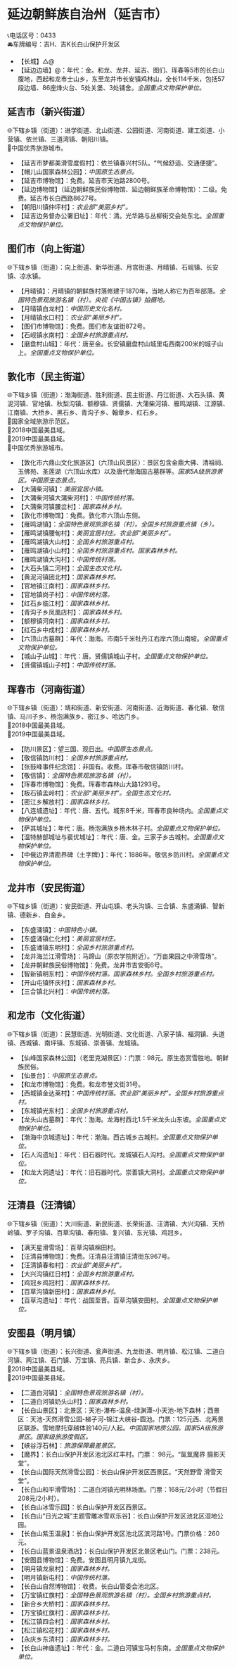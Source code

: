 # 延边朝鲜族自治州（延吉市）  
📞电话区号：0433  
🚘车牌编号：吉H、吉K长白山保护开发区  
  
* 【长城】△@ 
* 【延边边墙】@：年代：金。和龙、龙井、延吉、图们、珲春等5市的长白山腹地，西起和龙市士山乡，东至龙井市长安镇鸡林山，全长114千米，包括57段边墙、86座烽火台、5处关堡、3处铺舍。*全国重点文物保护单位。*  

## 延吉市（新兴街道）  
🌐下辖乡镇（街道）：进学街道、北山街道、公园街道、河南街道、建工街道、小营镇、依兰镇、三道湾镇、朝阳川镇。    
🏅中国优秀旅游城市。   
  
* 【延吉市梦都美滑雪度假村】：依兰镇春兴村5队。“气候舒适、交通便捷”。   
* 【帽儿山国家森林公园】：*中国原生态景点。*  
* 【延吉市博物馆】：免费。延吉市天池路2800号。   
* 【延边博物馆】（延边朝鲜族民俗博物馆、延边朝鲜族革命博物馆）：二级。免费。延吉市长白西路8627号。   
* 【朝阳川镇仲坪村】：*农业部“美丽乡村”。*  
* 【延吉边务督办公署旧址】：年代：清。光华路与丛柳街交会处东北。*全国重点文物保护单位。*  

## 图们市（向上街道）  
🌐下辖乡镇（街道）：向上街道、新华街道、月宫街道、月晴镇、石岘镇、长安镇、凉水镇。    
  
* 【月晴镇】：月晴镇的朝鲜族村落修建于1870年，当地人称它为百年部落。*全国特色景观旅游名镇（村）。央视《中国古镇》拍摄地。*  
* 【月晴镇白龙村】：*中国历史文化名村。*  
* 【月晴镇水口村】：*农业部“美丽乡村”。*  
* 【图们市博物馆】：免费。图们市友谊街872号。   
* 【石岘镇水南村】：*全国乡村旅游重点村。*  
* 【磨盘村山城】：年代：唐至金。长安镇磨盘村山城里屯西南200米的城子山上。*全国重点文物保护单位。*  

## 敦化市（民主街道）  
🌐下辖乡镇（街道）：渤海街道、胜利街道、民主街道、丹江街道、大石头镇、黄泥河镇、官地镇、秋梨沟镇、额穆镇、贤儒镇、大蒲柴河镇、雁鸣湖镇、江源镇、江南镇、大桥乡、黑石乡、青沟子乡、翰章乡、红石乡。    
🚩国家全域旅游示范区。   
🏅2018中国最美县域。   
🏅2019中国最美县域。   
🏅中国优秀旅游城市。   
  
* 【敦化市六鼎山文化旅游区】（六顶山风景区）：景区包含金鼎大佛、清祖祠、玉佛苑、圣莲湖（六顶山水库）以及唐代渤海国古墓群等。*国家5A级旅游景区。中国原生态景点。*  
* 【大蒲柴河镇】：*美丽宜居小镇。*  
* 【大蒲柴河镇大蒲柴河村】：*中国传统村落。*  
* 【大蒲柴河镇腰岔村】：*国家森林乡村。*  
* 【敦化市博物馆】：免费。敦化市六顶山东侧。   
* 【雁鸣湖镇】：*全国特色景观旅游名镇（村）。全国乡村旅游重点镇（乡）。*  
* 【雁鸣湖镇腰甸村】：*美丽宜居村庄。农业部“美丽乡村”。*  
* 【雁鸣湖镇大山村】：*全国乡村旅游重点村。*  
* 【雁鸣湖镇小山村】：*全国乡村旅游重点村。国家森林乡村。*  
* 【雁鸣湖镇大沟村】：*中国传统村落。*     
* 【大石头镇二河村】：*全国生态文化村。*  
* 【黄泥河镇团北村】：*国家森林乡村。*  
* 【官地镇江南村】：*国家森林乡村。*  
* 【官地镇岗子村】：*中国传统村落。*    
* 【红石乡临江村】：*国家森林乡村。*  
* 【青沟子乡凤凰店村】：*国家森林乡村。*  
* 【额穆镇河南村】：*国家森林乡村。*  
* 【红石乡中成村】：*国家森林乡村。*  
* 【六顶山古墓群】：年代：渤海。市南5千米牡丹江右岸六顶山南坡。*全国重点文物保护单位。*  
* 【城山子山城】：年代：唐。贤儒镇城山子村。*全国重点文物保护单位。*    
* 【贤儒镇城山子村】：*中国传统村落。*      

## 珲春市（河南街道）  
🌐下辖乡镇（街道）：靖和街道、新安街道、河南街道、近海街道、春化镇、敬信镇、马川子乡、杨泡满族乡、密江乡、哈达门乡。    
🏅2018中国最美县域。   
🏅2019中国最美县域。   
  
* 【防川景区】：望三国、观日出。*中国原生态景点。*  
* 【敬信镇防川村】：*全国乡村旅游重点村。*  
* 【张鼓峰事件纪念馆】：非国有。收费。珲春市敬信镇防川村。   
* 【敬信镇】：*全国特色景观旅游名镇（村）。*  
* 【珲春市博物馆】：免费。珲春市森林山大路1293号。   
* 【板石镇孟岭村】：*农业部“美丽乡村”。全国生态文化村。*  
* 【密江乡解放村】：*国家森林乡村。*  
* 【八连城遗址】：年代：唐、五代。城东8千米，珲春市良种场内。*全国重点文物保护单位。*  
* 【萨其城址】：年代：唐。杨泡满族乡杨木林子村。*全国重点文物保护单位。*  
* 【温特赫部城址与裴优城址】：年代：唐、金。三家子乡古城村。*全国重点文物保护单位。*  
* 【中俄边界清勘界碑（土字牌）】：年代：1886年。敬信乡防川村。*全国重点文物保护单位。*  

## 龙井市（安民街道）  
🌐下辖乡镇（街道）：安民街道、开山屯镇、老头沟镇、三合镇、东盛涌镇、智新镇、德新乡、白金乡。    
  
* 【东盛涌镇】：*中国特色小镇。*  
* 【东盛涌镇仁化村】：*美丽宜居村庄。*  
* 【东盛涌镇东明村】：*全国乡村旅游重点村。*   
* 【龙井海兰江滑雪场】：马蹄山（原农学院附近）。“万亩果园之中滑雪场”。   
* 【龙井朝鲜族民俗博物馆】：免费。龙井市吉安街6号。   
* 【智新镇明东村】：*中国传统村落。国家森林乡村。全国乡村旅游重点村。*  
* 【开山屯镇怀庆村】：*国家森林乡村。*    
* 【三合镇北兴村】：*中国传统村落。*  

## 和龙市（文化街道）  
🌐下辖乡镇（街道）：民慧街道、光明街道、文化街道、八家子镇、福洞镇、头道镇、西城镇、南坪镇、东城镇、崇善镇、龙城镇。    
  
* 【仙峰国家森林公园】（老里克湖景区）：门票：98元。原生态赏雪胜地。朝鲜族民俗。   
* 【仙景台】：*中国原生态景点。*  
* 【和龙市博物馆】：免费。和龙市誉文街31号。   
* 【西城镇金达莱村】：*中国传统村落。农业部“美丽乡村”。全国乡村旅游重点村。*  
* 【东城镇光东村】：*全国乡村旅游重点村。*  
* 【龙头山古墓群】：年代：渤海。龙海村西北1.5千米龙头山东坡。*全国重点文物保护单位。*  
* 【渤海中京城遗址】：年代：渤海。西古城乡古城村。*全国重点文物保护单位。*  
* 【石人沟遗址】：年代：旧石器时代。龙城镇石人沟村。*全国重点文物保护单位。*  
* 【和龙大洞遗址】：年代：旧石器时代。崇善镇大洞村。*全国重点文物保护单位。*  

## 汪清县（汪清镇）  
🌐下辖乡镇（街道）：大川街道、新民街道、长荣街道、汪清镇、大兴沟镇、天桥岭镇、罗子沟镇、百草沟镇、春阳镇、复兴镇、东光镇、鸡冠乡。    
  
* 【满天星滑雪场】：百草沟镇棉田村。   
* 【汪清县博物馆】：免费。汪清县汪清镇汪清街东967号。   
* 【汪清镇春和村】：*农业部“美丽乡村”。*  
* 【大兴沟镇红日村】：*全国乡村旅游重点村。*  
* 【鸡冠乡鸡冠村】：*国家森林乡村。*  
* 【百草沟镇新田村】：*国家森林乡村。*  
* 【百草沟遗址】：年代：战国至晋。百草沟镇安田村。*全国重点文物保护单位。*  

## 安图县（明月镇）  
🌐下辖乡镇（街道）：长兴街道、瓮声街道、九龙街道、明月镇、松江镇、二道白河镇、两江镇、石门镇、万宝镇、亮兵镇、新合乡、永庆乡。    
🏅2018中国最美县域。   
🏅2019中国最美县域。   
  
* 【二道白河镇】：*全国特色景观旅游名镇（村）。*  
* 【二道白河镇奶头山村】：*国家森林乡村。*  
* 【长白山景区】：北景区：天池-瀑布-温泉-绿渊潭-小天池-地下森林；西景区：天池-天然滑雪公园-梯子河-锦江大峡谷-圆池。门票：125元西、北两景区联游。雪地摩托穿越体验140元/人起。*中国国家地质公园。国家5A级旅游景区。国家级旅游度假区。*  
* 【峡谷浮石林】：*旅游保障最差景区。*  
* 【魔界】：长白山保护开发区池北区红丰村。门票： 98元。“氤氲魔界 摄影天堂”。   
* 【长白山国际天然滑雪公园】：长白山保护开发区西景区。“天然野雪 滑雪天堂”。   
* 【长白山和平滑雪场】：二道白河镇光明林场面。门票：168元/2小时（节假日208元/2小时）。   
* 【长白山冰雪乐园】：长白山保护开发区西景区。   
* 【长白山“日光之城”主题雪雕冰雪欢乐谷】：长白山保护开发区池北区湿地公园。   
* 【长白山紫玉温泉】：长白山保护开发区池北区滨河路1号。门票价格：260元。   
* 【长白山蓝景温泉酒店】：长白山保护开发区北景区老山门。门票：238元。   
* 【安图县博物馆】：免费。安图县明月镇九龙街。   
* 【明月镇龙泉村】：*国家森林乡村。*  
* 【明月镇新屯村】：*中国传统村落。*    
* 【长白山自然博物馆】：收费。长白山管委会池北区。   
* 【万宝镇红旗村】：*全国特色景观旅游名镇（村）。全国乡村旅游重点村。*  
* 【新合乡大桥村】：*国家森林乡村。*  
* 【万宝镇红旗村】：*国家森林乡村。*  
* 【松江镇四合村】：*国家森林乡村。*  
* 【松江镇松花村】：*国家森林乡村。*  
* 【永庆乡东清村】：*国家森林乡村。*  
* 【长白山神庙遗址】：年代：金。二道白河镇宝马村东南。*全国重点文物保护单位。*    